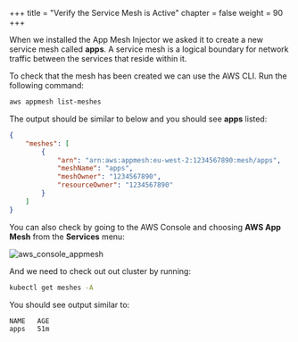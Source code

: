 +++
title = "Verify the Service Mesh is Active"
chapter = false
weight = 90
+++

When we installed the App Mesh Injector we asked it to create a new service mesh called **apps**.  A service mesh is a logical boundary for network traffic between the services that reside within it.

To check that the mesh has been created we can use the AWS CLI. Run the following command:

```bash
aws appmesh list-meshes
```

The output should be similar to below and you should see **apps** listed:

```json
{
    "meshes": [
        {
            "arn": "arn:aws:appmesh:eu-west-2:1234567890:mesh/apps",
            "meshName": "apps",
            "meshOwner": "1234567890",
            "resourceOwner": "1234567890"
        }
    ]
}
```

You can also check by going to the AWS Console and choosing **AWS App Mesh** from the **Services** menu:

![aws_console_appmesh](/images/aws_console_appmesh.png)

And we need to check out out cluster by running:

```bash
kubectl get meshes -A
```

You should see output similar to:

```bash
NAME   AGE
apps   51m
```